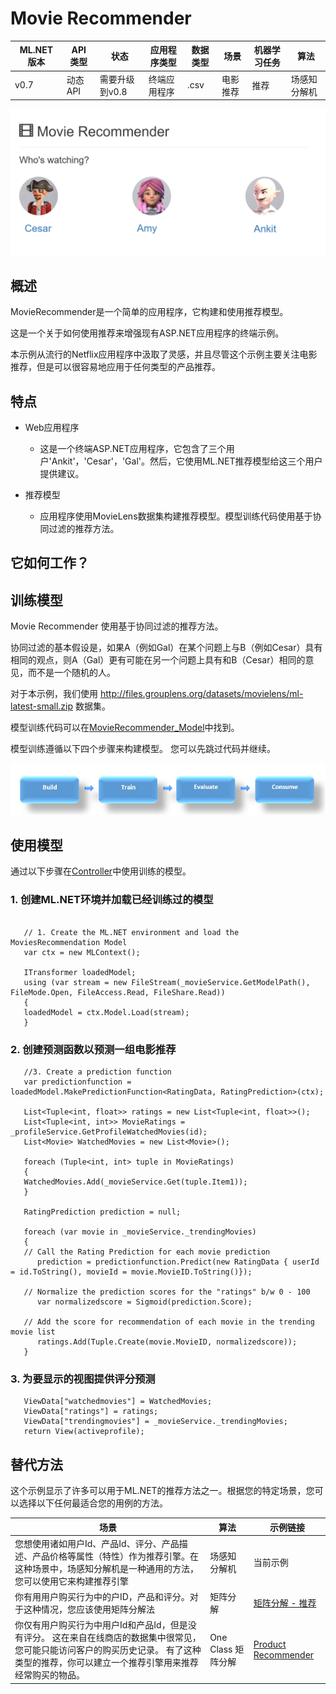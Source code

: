 # Movie Recommender 

| ML.NET 版本 | API 类型          | 状态                        | 应用程序类型    | 数据类型 | 场景            | 机器学习任务                   | 算法                  |
|----------------|-------------------|-------------------------------|-------------|-----------|---------------------|---------------------------|-----------------------------|
|v0.7| 动态 API | 需要升级到v0.8 | 终端应用程序 | .csv | 电影推荐 | 推荐 | 场感知分解机  |

![Alt Text](https://github.com/dotnet/machinelearning-samples/blob/master/samples/csharp/end-to-end-apps/Recommendation-MovieRecommender/MovieRecommender/movierecommender/wwwroot/images/movierecommender.gif)

## 概述

MovieRecommender是一个简单的应用程序，它构建和使用推荐模型。

这是一个关于如何使用推荐来增强现有ASP.NET应用程序的终端示例。

本示例从流行的Netflix应用程序中汲取了灵感，并且尽管这个示例主要关注电影推荐，但是可以很容易地应用于任何类型的产品推荐。

## 特点
* Web应用程序 
    * 这是一个终端ASP.NET应用程序，它包含了三个用户'Ankit'，'Cesar'，'Gal'。然后，它使用ML.NET推荐模型给这三个用户提供建议。
      
* 推荐模型 
    * 应用程序使用MovieLens数据集构建推荐模型。模型训练代码使用基于协同过滤的推荐方法。

## 它如何工作？

## 训练模型

Movie Recommender 使用基于协同过滤的推荐方法。

协同过滤的基本假设是，如果A（例如Gal）在某个问题上与B（例如Cesar）具有相同的观点，则A（Gal）更有可能在另一个问题上具有和B（Cesar）相同的意见，而不是一个随机的人。

对于本示例，我们使用 http://files.grouplens.org/datasets/movielens/ml-latest-small.zip 数据集。

模型训练代码可以在[MovieRecommender_Model](https://github.com/dotnet/machinelearning-samples/tree/master/samples/csharp/end-to-end-apps/Recommendation-MovieRecommender/MovieRecommender_Model)中找到。

模型训练遵循以下四个步骤来构建模型。 您可以先跳过代码并继续。

![Build -> Train -> Evaluate -> Consume](https://github.com/dotnet/machinelearning-samples/blob/master/samples/csharp/getting-started/shared_content/modelpipeline.png)

## 使用模型

通过以下步骤在[Controller](https://github.com/dotnet/machinelearning-samples/blob/master/samples/csharp/end-to-end-apps/Recommendation-MovieRecommender/MovieRecommender/movierecommender/Controllers/MoviesController.cs#L60)中使用训练的模型。

### 1. 创建ML.NET环境并加载已经训练过的模型

```CSharp

   // 1. Create the ML.NET environment and load the MoviesRecommendation Model
   var ctx = new MLContext();
            
   ITransformer loadedModel;
   using (var stream = new FileStream(_movieService.GetModelPath(), FileMode.Open, FileAccess.Read, FileShare.Read))
   {
   loadedModel = ctx.Model.Load(stream);
   }
 ```
### 2. 创建预测函数以预测一组电影推荐

```CSharp
   //3. Create a prediction function
   var predictionfunction = loadedModel.MakePredictionFunction<RatingData, RatingPrediction>(ctx);
            
   List<Tuple<int, float>> ratings = new List<Tuple<int, float>>();
   List<Tuple<int, int>> MovieRatings = _profileService.GetProfileWatchedMovies(id);
   List<Movie> WatchedMovies = new List<Movie>();

   foreach (Tuple<int, int> tuple in MovieRatings)
   {
   WatchedMovies.Add(_movieService.Get(tuple.Item1));
   }
   
   RatingPrediction prediction = null;
   
   foreach (var movie in _movieService._trendingMovies)
   {
   // Call the Rating Prediction for each movie prediction
      prediction = predictionfunction.Predict(new RatingData { userId = id.ToString(), movieId = movie.MovieID.ToString()});
              
   // Normalize the prediction scores for the "ratings" b/w 0 - 100
      var normalizedscore = Sigmoid(prediction.Score);

   // Add the score for recommendation of each movie in the trending movie list
      ratings.Add(Tuple.Create(movie.MovieID, normalizedscore));
   }
 ```

### 3. 为要显示的视图提供评分预测

```CSharp
   ViewData["watchedmovies"] = WatchedMovies;
   ViewData["ratings"] = ratings;
   ViewData["trendingmovies"] = _movieService._trendingMovies;
   return View(activeprofile);
 ```

## 替代方法 
这个示例显示了许多可以用于ML.NET的推荐方法之一。根据您的特定场景，您可以选择以下任何最适合您的用例的方法。

| 场景 | 算法 | 示例链接
| --- | --- | --- | 
| 您想使用诸如用户Id、产品Id、评分、产品描述、产品价格等属性（特性）作为推荐引擎。在这种场景中，场感知分解机是一种通用的方法，您可以使用它来构建推荐引擎 | 场感知分解机 | 当前示例 | 
| 你有用用户购买行为中的户ID，产品和评分。对于这种情况，您应该使用矩阵分解法  | 矩阵分解 | [矩阵分解 - 推荐](https://github.com/dotnet/machinelearning-samples/tree/master/samples/csharp/getting-started/MatrixFactorization_MovieRecommendation)| 
| 你仅有用户购买行为中用户Id和产品Id，但是没有评分。 这在来自在线商店的数据集中很常见，您可能只能访问客户的购买历史记录。 有了这种类型的推荐，你可以建立一个推荐引擎用来推荐经常购买的物品。 | One Class 矩阵分解 | [Product Recommender](https://github.com/dotnet/machinelearning-samples/tree/master/samples/csharp/getting-started/MatrixFactorization_ProductRecommendation) | 



